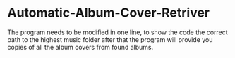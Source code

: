 # Automatic-Album-Cover-Retriver
The program needs to be modified in one line, to show the code the correct path to the highest music folder
after that the program will provide you copies of all the album covers from found albums.
